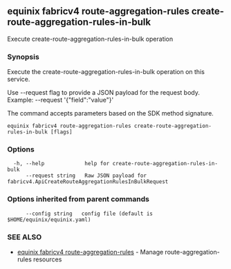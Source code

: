 ## equinix fabricv4 route-aggregation-rules create-route-aggregation-rules-in-bulk

Execute create-route-aggregation-rules-in-bulk operation

### Synopsis

Execute the create-route-aggregation-rules-in-bulk operation on this service.

Use --request flag to provide a JSON payload for the request body.
Example: --request '{"field":"value"}'

The command accepts parameters based on the SDK method signature.

```
equinix fabricv4 route-aggregation-rules create-route-aggregation-rules-in-bulk [flags]
```

### Options

```
  -h, --help             help for create-route-aggregation-rules-in-bulk
      --request string   Raw JSON payload for fabricv4.ApiCreateRouteAggregationRulesInBulkRequest
```

### Options inherited from parent commands

```
      --config string   config file (default is $HOME/equinix/equinix.yaml)
```

### SEE ALSO

* [equinix fabricv4 route-aggregation-rules](equinix_fabricv4_route-aggregation-rules.md)	 - Manage route-aggregation-rules resources

